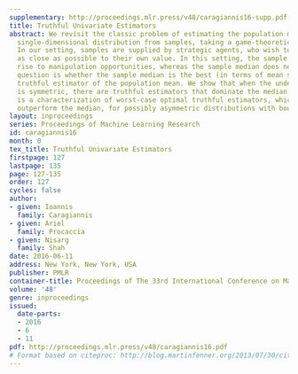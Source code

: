 ```yaml
---
supplementary: http://proceedings.mlr.press/v48/caragiannis16-supp.pdf
title: Truthful Univariate Estimators
abstract: We revisit the classic problem of estimating the population mean of an unknown
  single-dimensional distribution from samples, taking a game-theoretic viewpoint.
  In our setting, samples are supplied by strategic agents, who wish to pull the estimate
  as close as possible to their own value. In this setting, the sample mean gives
  rise to manipulation opportunities, whereas the sample median does not. Our key
  question is whether the sample median is the best (in terms of mean squared error)
  truthful estimator of the population mean. We show that when the underlying distribution
  is symmetric, there are truthful estimators that dominate the median. Our main result
  is a characterization of worst-case optimal truthful estimators, which provably
  outperform the median, for possibly asymmetric distributions with bounded support.
layout: inproceedings
series: Proceedings of Machine Learning Research
id: caragiannis16
month: 0
tex_title: Truthful Univariate Estimators
firstpage: 127
lastpage: 135
page: 127-135
order: 127
cycles: false
author:
- given: Ioannis
  family: Caragiannis
- given: Ariel
  family: Procaccia
- given: Nisarg
  family: Shah
date: 2016-06-11
address: New York, New York, USA
publisher: PMLR
container-title: Proceedings of The 33rd International Conference on Machine Learning
volume: '48'
genre: inproceedings
issued:
  date-parts:
  - 2016
  - 6
  - 11
pdf: http://proceedings.mlr.press/v48/caragiannis16.pdf
# Format based on citeproc: http://blog.martinfenner.org/2013/07/30/citeproc-yaml-for-bibliographies/
---
```

